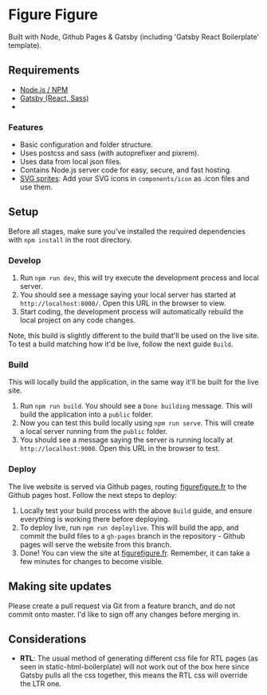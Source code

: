 # Figure Figure 

Built with Node, Github Pages & Gatsby (including 'Gatsby React Boilerplate' template).

## Requirements

* [Node.js / NPM](http://nodejs.org)
* [Gatsby (React, Sass)](https://www.gatsbyjs.org/docs/)
*

### Features

* Basic configuration and folder structure.
* Uses postcss and sass (with autoprefixer and pixrem).
* Uses data from local json files.
* Contains Node.js server code for easy, secure, and fast hosting.
* [SVG sprites](https://css-tricks.com/svg-sprites-use-better-icon-fonts/): Add your SVG icons in `components/icon` as .icon files and use them.

## Setup

Before all stages, make sure you've installed the required dependencies with `npm install` in the root directory.

### Develop

1. Run `npm run dev`, this will try execute the development process and local server.
1. You should see a message saying your local server has started at `http://localhost:8000/`. Open this URL in the browser to view.
1. Start coding, the development process will automatically rebuild the local project on any code changes.

Note, this build is slightly different to the build that'll be used on the live site. To test a build matching how it'd be live, follow the next guide `Build`.

### Build

This will locally build the application, in the same way it'll be built for the live site.

1. Run `npm run build`. You should see a `Done building` message. This will build the application into a `public` folder.
1. Now you can test this build locally using `npm run serve`. This will create a local server running from the `public` folder.
1. You should see a message saying the server is running locally at `http://localhost:9000`. Open this URL in the browser to test.


### Deploy

The live website is served via Github pages, routing [figurefigure.fr](figurefigure.fr) to the Github pages host. Follow the next steps to deploy:

1. Locally test your build process with the above `Build` guide, and ensure everything is working there before deploying.
1. To deploy live, run `npm run deploylive`. This will build the app, and commit the build files to a `gh-pages` branch in the repository - Github pages will serve the website from this branch.
1. Done! You can view the site at [figurefigure.fr](figurefigure.fr). Remember, it can take a few minutes for changes to become visible.

## Making site updates

Please create a pull request via Git from a feature branch, and do not commit onto master. I'd like to sign off any changes before merging in.

## Considerations

* **RTL**: The usual method of generating different css file for RTL pages (as seen in static-html-boilerplate) will not work out of the box here since Gatsby pulls all the css together, this means the RTL css will override the LTR one.
